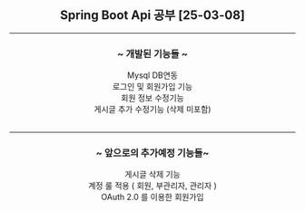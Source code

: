 <div align="center">

  
  ## Spring Boot Api 공부 [25-03-08]
<hr>

### ~ 개발된 기능들 ~<br>
Mysql DB연동<br>
로그인 및 회원가입 기능<br>
회원 정보 수정기능<br>
게시글 추가 수정기능 (삭제 미포함)<br>
<br>
<hr>

### ~ 앞으로의 추가예정 기능들~<br>
게시글 삭제 기능<br>
계정 룰 적용 ( 회원, 부관리자, 관리자 )<br>
OAuth 2.0 를 이용한 회원가입<br>


</div>
<!--
<details><summary>[2025-01-14] Spring Boot 환경 구축 및 로그인 회원가입 페이지 생성</summary>
  MVC 모델을 적용하여 페이지의 폼 데이터를 전달받을 DTO생성<br>
  로그인 페이지, 회원가입 페이지 생성<br>
  https://github.com/iwstg/restarts/commit/93256776ce3af6a4a69c5fb56c9e6606b1609f32
</details>
<details><summary>[2025-01-30] Spring Boot 환경 구축</summary>
추가적인 메모가 가능합니다.
</details>
* [2025-01-14] Spring Boot 환경 구축
  + 로그인 페이지, 회원가입 페이지 생성
- list 2
- list 3</div>
  -->
